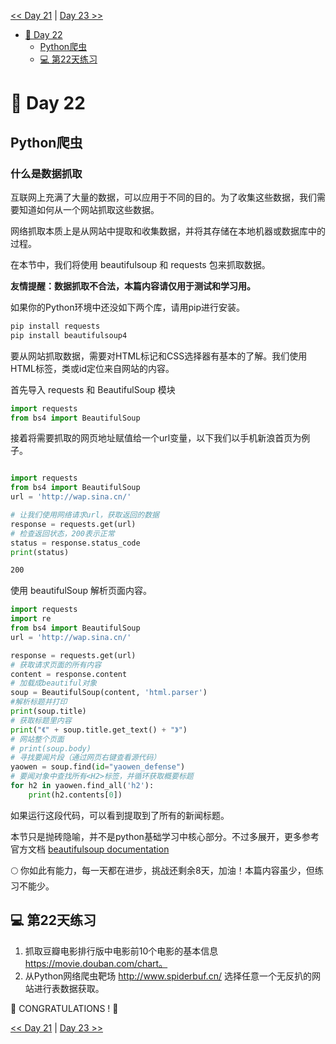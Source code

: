 
[<< Day 21](../21_Day_Classes_and_objects/21_classes_and_objects.md) | [Day 23 >>](../23_Day_Virtual_environment/23_virtual_environment.md)


- [📘 Day 22](#-day-22)
  - [Python爬虫](#Python爬虫)
  - [💻 第22天练习](#-第22天练习)

# 📘 Day 22

## Python爬虫

### 什么是数据抓取

互联网上充满了大量的数据，可以应用于不同的目的。为了收集这些数据，我们需要知道如何从一个网站抓取这些数据。

网络抓取本质上是从网站中提取和收集数据，并将其存储在本地机器或数据库中的过程。

在本节中，我们将使用 beautifulsoup 和 requests 包来抓取数据。

**友情提醒：数据抓取不合法，本篇内容请仅用于测试和学习用。**

如果你的Python环境中还没如下两个库，请用pip进行安装。
```sh
pip install requests
pip install beautifulsoup4
```

要从网站抓取数据，需要对HTML标记和CSS选择器有基本的了解。我们使用HTML标签，类或id定位来自网站的内容。

首先导入 requests 和 BeautifulSoup 模块

```py
import requests
from bs4 import BeautifulSoup
```

接着将需要抓取的网页地址赋值给一个url变量，以下我们以手机新浪首页为例子。

```py

import requests
from bs4 import BeautifulSoup
url = 'http://wap.sina.cn/'

# 让我们使用网络请求url，获取返回的数据
response = requests.get(url)
# 检查返回状态，200表示正常
status = response.status_code
print(status)
```

```sh
200
```

使用 beautifulSoup 解析页面内容。

```py
import requests
import re
from bs4 import BeautifulSoup
url = 'http://wap.sina.cn/'

response = requests.get(url)
# 获取请求页面的所有内容
content = response.content
# 加载成beautiful对象
soup = BeautifulSoup(content, 'html.parser')
#解析标题并打印
print(soup.title)
# 获取标题里内容
print("《" + soup.title.get_text() + "》")
# 网站整个页面
# print(soup.body)
# 寻找要闻片段（通过网页右键查看源代码）
yaowen = soup.find(id="yaowen_defense")
# 要闻对象中查找所有<H2>标签，并循环获取概要标题
for h2 in yaowen.find_all('h2'):
    print(h2.contents[0])
```

如果运行这段代码，可以看到提取到了所有的新闻标题。

本节只是抛砖隐喻，并不是python基础学习中核心部分。不过多展开，更多参考官方文档 [beautifulsoup documentation](https://www.crummy.com/software/BeautifulSoup/bs4/doc/#quick-start)

🌕 你如此有能力，每一天都在进步，挑战还剩余8天，加油！本篇内容虽少，但练习不能少。

## 💻 第22天练习

1. 抓取豆瓣电影排行版中电影前10个电影的基本信息 https://movie.douban.com/chart。
2. 从Python网络爬虫靶场 http://www.spiderbuf.cn/ 选择任意一个无反扒的网站进行表数据获取。

🎉 CONGRATULATIONS ! 🎉

[<< Day 21](../21_Day_Web_scraping/21_class_and_object.md) | [Day 23 >>](../23_Day_Virtual_environment/23_virtual_environment.md)
